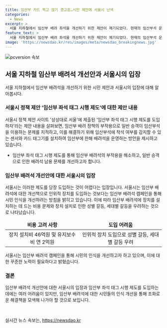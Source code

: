 ```yaml
---
title: 임산부 카드 찍고 앉기 경고음…시민 제안에 서울시 난색
categories:
  - News
excerpt: >
  서울 지하철에서 임산부 배려 좌석을 개선하기 위한 제안이 제기되었다. 현재의 임산부석 운영이 불만족스럽다는 시민의 목소리가 높아져, 카드 기반의 센서 시스템을 통해 임산부 여부를 감지하고, 해당 좌석에만 앉을 수 있도록 하는 방안이 제시되었다. 하지만 서울시는 법적 문제와 비용 문제로 즉각적인 도입이 어렵다는 입장이다. 또한, 성별이나 세대별 갈등을 유발할 우려도 있다고 밝혀졌다. 현재 서울교통공사는 임산부 배려석 캠페인을 통해 시민 인식을 개선하기 위해 노력 중이다.
feature_text: >
  서울 지하철에서 임산부 배려 좌석을 개선하기 위한 제안이 제기되었다. 현재의 임산부석 운영이 불만족스럽다는 시민의 목소리가 높아져, 카드 기반의 센서 시스템을 통해 임산부 여부를 감지하고, 해당 좌석에만 앉을 수 있도록 하는 방안이 제시되었다. 하지만 서울시는 법적 문제와 비용 문제로 즉각적인 도입이 어렵다는 입장이다. 또한, 성별이나 세대별 갈등을 유발할 우려도 있다고 밝혀졌다. 현재 서울교통공사는 임산부 배려석 캠페인을 통해 시민 인식을 개선하기 위해 노력 중이다.
image: 'https://newsdao.kr/res/images/meta/newsdao_breakingnews.jpg'
---
```


<p><img src="https://newsdao.kr/res/images/meta/newsdao_breakingnews.jpg" alt="pcversion 속보" /></p>

<h2 data-ke-size="size26">서울 지하철 임산부 배려석 개선안과 서울시의 입장</h2>

<p data-ke-size="size16">서울 지하철에서 임산부 배려석을 개선하기 위한 시민 제안과 서울시의 입장에 대해 알아봅시다.</p>

<h3 data-ke-size="size24">서울시 정책 제안 '임산부 좌석 태그 시행 제도'에 대한 제안 내용</h3>

<p data-ke-size="size16">서울시 정책 제안 사이트 '상상대로 서울'에 제출된 '임산부 좌석 태그 시행 제도를 도입하자'라는 제안 내용을 살펴보면, 임산부 배려 정책의 부작용으로 일반 승객이 임산부석을 이용하는 문제를 지적하고, 이를 해결하기 위해 임산부석에 착석 여부를 감지할 수 있는 센서와 카드 태그기를 설치하여 임산부에 한해 배려석을 운영하는 방안을 제시하고 있습니다.</p>

<ul>
<li>임산부 좌석 태그 시행 제도를 통해 임산부 배려석의 부작용을 해소하고, 일반 승객으로 인한 배려석 남용 문제를 개선하고자 합니다.</li>
</ul>

<h3 data-ke-size="size24">임산부 배려석 개선안에 대한 서울시의 입장</h3>

<p data-ke-size="size16">서울시는 이러한 제도를 당장 도입하는 것이 어렵다는 입장입니다. 서울시는 임산부 배려석에 대한 개선책으로 인위적 장치를 도입하는 것보다는 임산부 배려석 캠페인을 통해 시민 인식을 개선하려는 방침을 밝히고 있습니다. 이에 따라 임산부 배려석에 장치를 설치하는 데 드는 비용 문제와 장치 설치로 인한 성별 갈등, 세대별 갈등을 우려하는 것으로 나타났습니다.</p>

<table>
<thead>
<tr>
<td style="text-align: center; height: 17px;"><b>비용 고려 사항</b></td>
<td style="text-align: center; height: 17px;"><b>도입 어려움</b></td>
</tr>
</thead>
<tbody>
<tr>
<td style="text-align: center; height: 17px;">장치 설치비 46억원 및 유지보수비 연 2억원</td>
<td style="text-align: center; height: 17px;">인위적 장치 도입으로 성별 갈등, 세대별 갈등 우려</td>
</tr>
</tbody>
</table>

<p data-ke-size="size16">서울시는 임산부 배려석 캠페인을 통해 시민의 인식을 개선하고자 하고 있으며, 이에 대한 꾸준한 노력이 필요하다고 밝혔습니다.</p>

<h3 data-ke-size="size24">결론</h3>

<p data-ke-size="size16">임산부 배려석 개선안에 대한 서울시의 입장과 임산부 좌석 태그 시행 제도를 도입하는 데에는 여러 어려움이 있지만, 임산부 배려석에 대한 시민들의 인식 개선을 통해 조화로운 해결책을 모색해 나가야 할 것으로 보입니다.</p>

<p data-ke-size="size16">&nbsp;</p>
실시간 뉴스 속보는, <a href="https://newsdao.kr" rel="dofollow">https://newsdao.kr</a>


